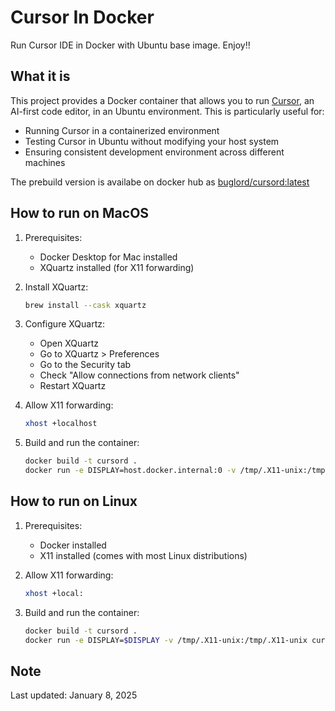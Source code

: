 # Cursor In Docker

Run Cursor IDE in Docker with Ubuntu base image. Enjoy!!

## What it is

This project provides a Docker container that allows you to run [Cursor](https://cursor.sh/), an AI-first code editor, in an Ubuntu environment. This is particularly useful for:
- Running Cursor in a containerized environment
- Testing Cursor in Ubuntu without modifying your host system
- Ensuring consistent development environment across different machines

The prebuild version is availabe on docker hub as [buglord/cursord:latest](https://hub.docker.com/r/buglord/cursord)

## How to run on MacOS

1. Prerequisites:
   - Docker Desktop for Mac installed
   - XQuartz installed (for X11 forwarding)

2. Install XQuartz:
   ```bash
   brew install --cask xquartz
   ```

3. Configure XQuartz:
   - Open XQuartz
   - Go to XQuartz > Preferences
   - Go to the Security tab
   - Check "Allow connections from network clients"
   - Restart XQuartz

4. Allow X11 forwarding:
   ```bash
   xhost +localhost
   ```

5. Build and run the container:
   ```bash
   docker build -t cursord .
   docker run -e DISPLAY=host.docker.internal:0 -v /tmp/.X11-unix:/tmp/.X11-unix cursord
   ```

## How to run on Linux

1. Prerequisites:
   - Docker installed
   - X11 installed (comes with most Linux distributions)

2. Allow X11 forwarding:
   ```bash
   xhost +local:
   ```

3. Build and run the container:
   ```bash
   docker build -t cursord .
   docker run -e DISPLAY=$DISPLAY -v /tmp/.X11-unix:/tmp/.X11-unix cursord
   ```

## Note

Last updated: January 8, 2025
